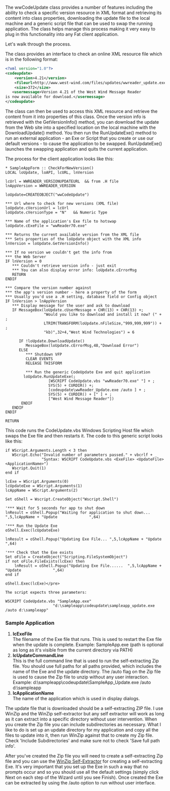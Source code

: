 ﻿The wwCodeUpdate class provides a number of features including the ability to check a specific version resource in XML format and retrieving its content into class properties, downloading the update file to the local machine and a generic script file that can be used to swap the running application. The class helps manage this process making it very easy to plug in this functionality into any Fat client application.

Let's walk through the process.

The class provides an interface to check an online XML resource file which is in the following format:

```xml
<?xml version="1.0"?>
<codeupdate>
	<version>4.21</version>
	<fileurl>http://www.west-wind.com/files/updates/wwreader_update.exe</fileurl>
	<size>372</size>
   <usermessage>Version 4.21 of the West Wind Message Reader
is now available for download.</usermessage>
</codeupdate>
```

The class can then be used to access this XML resource and retrieve the content from it into properties of this  class. Once the version info is retrieved with the GetVersionInfo() method, you can download the update from the Web site into a specified location on the local machine with the DownloadUpdate() method. You then run the RunUpdateExe() method to run an external application - an Exe or Script that you create or use our default versions - to cause the application to be swapped. RunUpdateExe() launches the swapping application and quits the current application.

The process for the client application looks like this:

```foxpro
* SampleAppForm :: CheckForNewVersion()
LOCAL loUpdate, loAPI, lcURL, lnVersion

lcUrl = WWREADER_VERSIONUPDATEURL  && from .H file 
lnAppVersion = WWREADER_VERSION

loUpdate=CREATEOBJECT("wwCodeUpdate")

*** Url where to check for new versions (XML file)
loUpdate.cVersionUrl = lcUrl
loUpdate.cVersionType = "N"   && Numeric Type

*** Name of the application's Exe file to hotswap
loUpdate.cExeFile = "wwReader70.exe"

*** Returns the current available version from the XML file
*** Sets properties of the loUpdate object with the XML info
lnVersion = loUpdate.GetVersionInfo()
 
*** If no version we couldn't get the info from 
*** the Web Server
IF lnVersion = 0 
   *** Couldn't retrieve version info - just exit
   *** You can also display error info: loUpdate.cErrorMsg	
   RETURN 
ENDIF

*** Compare the version number against 
*** the app's version number - here a property of the form
*** Usually you'd use a .H setting, database field or Config object
IF lnVersion > lnAppVersion
   *** Display message for the user and ask to download
   IF MessageBox(loUpdate.cUserMessage + CHR(13) + CHR(13) +;
                 "Would you like to download and install it now? (" + ;
                 LTRIM(TRANSFORM(loUpdate.nFileSize,"999,999,999")) + ;
                 "kb)",32+4,"West Wind Technologies") = 6                

      IF !loUpdate.DownloadUpdate()
         MessageBox(loUpdate.cErrorMsg,48,"Download Error")
      ELSE 
         *** Shutdown VFP
         CLEAR EVENTS
         RELEASE THISFORM
         
         *** Run the generic CodeUpdate Exe and quit application
        loUpdate.RunUpdateExe(;
                   [WSCRIPT CodeUpdate.vbs "wwReader70.exe" "] + ;
                   SYS(5) + CURDIR() +;
                   [codeupdate\wwReader_Update.exe /auto ] + ;
                   SYS(5) + CURDIR() + [" ] + ;
                   ["West Wind Message Reader"])
       ENDIF
   ENDIF
ENDIF

RETURN
```

This code runs the CodeUpdate.vbs Windows Scripting Host file which swaps the Exe file and then restarts it. The code to this generic script looks like this:


```vbscript
if WScript.Arguments.Length < 3 then
   WScript.Echo("Invalid number of parameters passed." + vbcrlf + _
                "Syntax: WSCRIPT CodeUpdate.vbs <ExeFile> <UpdateFile> <ApplicationName>")
   Wscript.Quit(1)
end if

lcExe = WScript.Arguments(0)
lcUpdateExe = WScript.Arguments(1)
lcAppName = WScript.Arguments(2)

Set oShell = Wscript.CreateObject("Wscript.Shell")

'*** Wait for 5 seconds for app to shut down
lnResult = oShell.Popup("Waiting for application to shut down...    ",5,lcAppName + "Update              ",64)

'*** Run the Update Exe
oShell.Exec(lcUpdateExe)

lnResult = oShell.Popup("Updating Exe File... ",5,lcAppName + "Update              ",64)

'*** Check that the Exe exists
Set oFile = CreateObject("Scripting.FileSystemObject")
if not oFile.FileExists(lcExe) then
	lnResult = oShell.Popup("Updating Exe File......  ",5,lcAppName + "Update              ",64)
end if

oShell.Exec(lcExe)</pre>

The script expects three parameters:

WSCRIPT CodeUpdate.vbs "SampleApp.exe" 
                     "d:\sampleapp\codeupdate\sampleapp_update.exe /auto d:\sampleapp" 
```                     
### Sample Application

1.	**lcExeFile**  
The filename of the Exe file that runs. This is used to restart the Exe file when the update is complete. Example: SampleApp.exe (path is optional as long as it's visible from the current directory via PATH)
2.	**lcUpdateCommandLine**   
This is the full  command line that is used to run the self-extracting Zip file. You should use full paths for all paths provided, which includes the name of the Exe and the update directory. The /auto flag on the Zip file is used to cause the Zip file to unzip without any user interaction.
Example: d:\sampleapp\codeupdate\SampleApp_Update.exe /auto d:\sampleapp
3. **lcApplicationName**  
The name of the application which is used in display dialogs.

The update file that is downloaded should be a self-extracting ZIP file. I use WinZip and the WinZip self-extractor but any self extractor will work as long as it can extract into a specific directory without user intervention. When you create the Zip file you can include subdirectories as necessary. What I like to do is set up an update directory for my application and copy all the files to update into it, then run WinZip against that to create my Zip file. Check 'Include Subdirectories' and make sure not to check 'Save full path info'. 

After you've created the Zip file you will need to create a self-extracting Zip file and you can use the <a href="http://www.winzip.com/winzipse.htm?wzt" target="top">WinZip Self-Extractor</a> for creating a self-extracting Exe. It's very important that you set up the Exe in such a way that no prompts occur and so you should use all the default settings (simply click Next on each step of the Wizard until you see Finish). Once created the Exe can be extracted by using the /auto option to run without user interface.